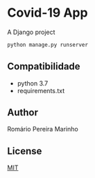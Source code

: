 # Covid-19 App
A Django project
```bash
python manage.py runserver
```
## Compatibilidade
 - python 3.7
 - requirements.txt
 
## Author
Romário Pereira Marinho
## License
[MIT](https://choosealicense.com/licenses/mit/)

